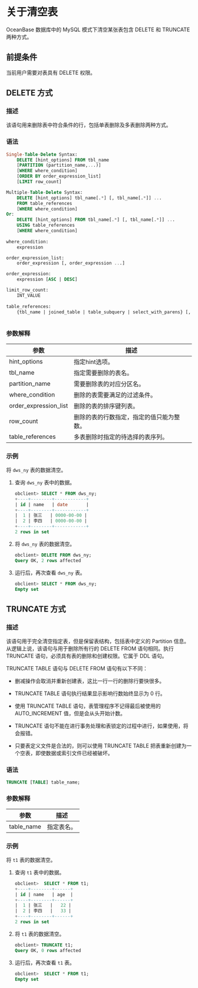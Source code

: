# 关于清空表

OceanBase 数据库中的 MySQL 模式下清空某张表包含 DELETE 和 TRUNCATE 两种方式。

## 前提条件

当前用户需要对表具有 DELETE 权限。

## DELETE 方式

### 描述

该语句用来删除表中符合条件的行，包括单表删除及多表删除两种方式。

### 语法

```sql
Single-Table-Delete Syntax:
    DELETE [hint_options] FROM tbl_name
    [PARTITION (partition_name,...)]
    [WHERE where_condition]
    [ORDER BY order_expression_list]
    [LIMIT row_count]

Multiple-Table-Delete Syntax:
    DELETE [hint_options] tbl_name[.*] [, tbl_name[.*]] ...
    FROM table_references
    [WHERE where_condition]
Or:
    DELETE [hint_options] FROM tbl_name[.*] [, tbl_name[.*]] ...
    USING table_references
    [WHERE where_condition]
 
where_condition:
    expression

order_expression_list:
    order_expression [, order_expression ...]

order_expression:
    expression [ASC | DESC]

limit_row_count:
    INT_VALUE
  
table_references:
    {tbl_name | joined_table | table_subquery | select_with_parens} [, ...]
 
```

### 参数解释

|        **参数**         |        **描述**        |
|-----------------------|----------------------|
| hint_options          | 指定hint选项。            |
| tbl_name              | 指定需要删除的表名。           |
| partition_name        | 需要删除表的对应分区名。         |
| where_condition       | 删除的表需要满足的过滤条件。       |
| order_expression_list | 删除的表的排序键列表。          |
| row_count             | 删除的表的行数指定，指定的值只能为整数。 |
| table_references      | 多表删除时指定的待选择的表序列。     |

### 示例

将 `dws_ny` 表的数据清空。

1. 查询 `dws_ny` 表中的数据。

   ```sql
   obclient> SELECT * FROM dws_ny;
   +----+--------+------------+
   | id | name   | date       |
   +----+--------+------------+
   |  1 | 张三   | 0000-00-00 |
   |  2 | 李四   | 0000-00-00 |
   +----+--------+------------+
   2 rows in set
   ```

2. 将 `dws_ny` 表的数据清空。

   ```sql
   obclient> DELETE FROM dws_ny;
   Query OK, 2 rows affected
   ```

3. 运行后，再次查看 `dws_ny` 表。

   ```sql
   obclient> SELECT * FROM dws_ny;
   Empty set
   ```

TRUNCATE 方式
--------------------------------

### 描述

该语句用于完全清空指定表，但是保留表结构，包括表中定义的 Partition 信息。从逻辑上说，该语句与用于删除所有行的 DELETE FROM 语句相同。执行 TRUNCATE 语句，必须具有表的删除和创建权限。它属于 DDL 语句。

TRUNCATE TABLE 语句与 DELETE FROM 语句有以下不同：

* 删减操作会取消并重新创建表，这比一行一行的删除行要快很多。

* TRUNCATE TABLE 语句执行结果显示影响行数始终显示为 0 行。

* 使用 TRUNCATE TABLE 语句，表管理程序不记得最后被使用的 AUTO_INCREMENT 值，但是会从头开始计数。

* TRUNCATE 语句不能在进行事务处理和表锁定的过程中进行，如果使用，将会报错。

* 只要表定义文件是合法的，则可以使用 TRUNCATE TABLE 把表重新创建为一个空表，即使数据或索引文件已经被破坏。

### 语法

```sql
TRUNCATE [TABLE] table_name;
```

### 参数解释

|   **参数**   | **描述** |
|------------|--------|
| table_name | 指定表名。  |

### 示例

将 `t1` 表的数据清空。

1. 查询 `t1` 表中的数据。

   ```sql
   obclient>  SELECT * FROM t1;
   +----+--------+------+
   | id | name   | age  |
   +----+--------+------+
   |  1 | 张三   |   22 |
   |  2 | 李四   |   33 |
   +----+--------+------+
   2 rows in set
   ```

2. 将 `t1` 表的数据清空。

   ```sql
   obclient> TRUNCATE t1;
   Query OK, 0 rows affected
   ```

3. 运行后，再次查看 `t1` 表。

   ```sql
   obclient>  SELECT * FROM t1;
   Empty set
   ```
